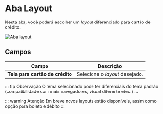 # Aba Layout

Nesta aba, você poderá escolher um *layout* diferenciado para cartão de crédito.

![Aba layout](/PagSeguro-Checkout-Transparente/assets/tab-layouts.png#zoom)

## Campos

| Campo | Descrição |
| ----- | --------- |
| **Tela para cartão de crédito** | Selecione o *layout* desejado. |

::: tip Observação
O tema selecionado pode ter diferenciais do tema padrão (compatibilidade com mais navegadores, visual diferente etec.)
:::

::: warning Atenção
Em breve novos layouts estão disponíveis, assim como opção para boleto e débito
:::